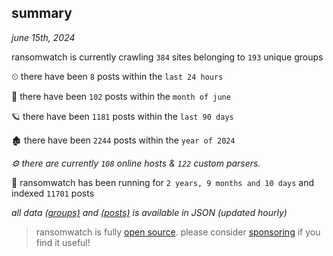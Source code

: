
## summary
_june 15th, 2024_

ransomwatch is currently crawling `384` sites belonging to `193` unique groups

⏲ there have been `8` posts within the `last 24 hours`

🦈 there have been `102` posts within the `month of june`

🪐 there have been `1181` posts within the `last 90 days`

🏚 there have been `2244` posts within the `year of 2024`

_⚙️ there are currently `108` online hosts & `122` custom parsers._

🦕 ransomwatch has been running for `2 years, 9 months and 10 days` and indexed `11701` posts

_all data  [(groups)](http://ransomwhat.telemetry.ltd/groups) and [(posts)](http://ransomwhat.telemetry.ltd/posts) is available in JSON (updated hourly)_

> ransomwatch is fully [open source](https://github.com/joshhighet/ransomwatch#ransomwatch--). please consider [sponsoring](https://github.com/sponsors/joshhighet) if you find it useful!
